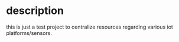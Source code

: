 
# description

this is just a test project to centralize resources regarding various iot platforms/sensors.


